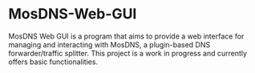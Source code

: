 # MosDNS-Web-GUI
MosDNS Web GUI is a program that aims to provide a web interface for managing and interacting with MosDNS, a plugin-based DNS forwarder/traffic splitter. This project is a work in progress and currently offers basic functionalities.
